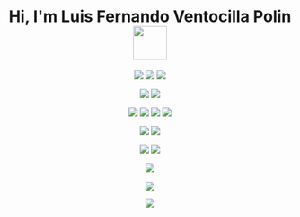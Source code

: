 <h1 align="center">Hi, I'm Luis Fernando Ventocilla Polin <img src="https://media.tenor.com/30gc8sURJx4AAAAj/minecraft-allay.gif" width="60"></h1>
<p align="center">
    <img src="https://img.shields.io/badge/PHP-89b4fa.svg?style=flat&logo=php&logoColor=white">
    <img src="https://img.shields.io/badge/JavaScript-F7DF1E?style=flat&logo=javascript&logoColor=black">
    <img src="https://img.shields.io/badge/TypeScript-blue?style=flat&logo=typescript&logoColor=white">
</p>
<p align="center">
    <img src="https://img.shields.io/badge/Express-1b1c31?style=flat&logo=express&logoColor=white">
    <img src="https://img.shields.io/badge/Laravel-d11509?style=flat&logo=laravel&logoColor=white">
</p>
<p align="center">
    <img src="https://img.shields.io/badge/Figma-%23F24E1E.svg?style=flat&logo=figma&logoColor=white">
    <img src="https://img.shields.io/badge/Git-fc6d26?style=flat&logo=git&logoColor=white">
    <img src="https://img.shields.io/badge/Postman-FF6C37?style=flat&logo=postman&logoColor=white" />
    <img src="https://img.shields.io/badge/Hoppscotch-081713?style=flat&logo=hoppscotch&logoColor=00ebc3">
</p>
<p align="center">
    <img src="https://img.shields.io/badge/Node%20js-339933?&logo=nodedotjs&logoColor=white">
    <img src="https://img.shields.io/badge/npm-CB3837?&logo=npm&logoColor=white">
</p>
<p align="center">
    <img src="https://img.shields.io/badge/MySQL-3e6e93?style=flat&logo=mysql&logoColor=white">
    <img src="https://img.shields.io/badge/Supabase-181818?&logo=supabase&logoColor=white">
</p>
<p align="center">
    <img src="https://github-readme-streak-stats.herokuapp.com/?user=lventocillap&theme=radical&hide_border=false"><br/><br/>
    <img src="https://github-readme-stats.vercel.app/api/top-langs/?username=lventocillap&theme=radical&hide_border=false&include_all_commits=true&count_private=false&layout=compact"><br/>
</p>

<div align="center">

[![](https://visitcount.itsvg.in/api?id=lventocillap&icon=3&color=0)](https://visitcount.itsvg.in)

</div>
